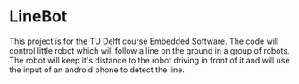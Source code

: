 LineBot
=======
This project is for the TU Delft course Embedded Software. The code will control  little robot which will follow a line on the ground in a group of robots. 
The robot will keep it's distance to the robot driving in front of it and will use the input of an android phone to detect the line.
